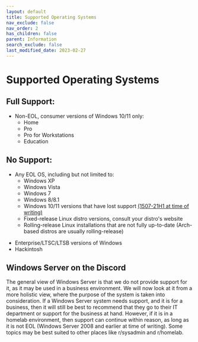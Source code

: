```yaml
---
layout: default
title: Supported Operating Systems
nav_exclude: false
nav_order: 2
has_children: false
parent: Information
search_exclude: false
last_modified_date: 2023-02-27
---
```


# Supported Operating Systems

## Full Support:
* Non-EOL, consumer versions of Windows 10/11 only:
    * Home
    * Pro
    * Pro for Workstations
    * Education

## No Support:
* Any EOL OS, including but not limited to:
    * Windows XP
    * Windows Vista
    * Windows 7
    * Windows 8/8.1
    * Windows 10/11 versions that have lost support [(1507-21H1 at time of writing)](https://docs.microsoft.com/en-us/lifecycle/products/windows-10-home-and-pro)
    * Fixed-release Linux distro versions, consult your distro's website
    * Rolling-release Linux installations that are not fully up-to-date (Arch-based distros are usually rolling-release)
<!--    * Standard versions of Ubuntu 21.04 and older, and LTS versions of Ubuntu 12.04 and older -->
* Enterprise/LTSC/LTSB versions of Windows
* Hackintosh

## Windows Server on the Discord
The general view of Windows Server is that we do not provide support for it, as it may be used in a business environment. We will now look at it from a more holistic view, where the purpose of the system is taken into consideration. If a Windows Server system needs support, and it is for a business, then it will still be best to recommend that they go to their IT department or support for the business at hand. However, if it is in a homelab environment, then support can continue within reason, as long as it is not EOL (Windows Server 2008 and earlier at time of writing). Some topics may be best suited to other places like r/sysadmin and r/homelab.
